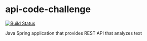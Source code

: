 # api-code-challenge

[![Build Status](https://travis-ci.com/Lionking93/api-code-challenge.svg?token=7N8fiZrCRSxcKJvrxxAq&branch=master)](https://travis-ci.com/Lionking93/api-code-challenge)

Java Spring application that provides REST API that analyzes text
